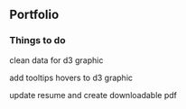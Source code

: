 ## Portfolio

### Things to do

clean data for d3 graphic

add tooltips hovers to d3 graphic

update resume and create downloadable pdf
